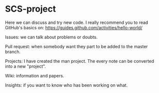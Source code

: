 # SCS-project
Here we can discuss and try new code. I really recommend you to read GitHub's basics on: https://guides.github.com/activities/hello-world/

Issues: we can talk about problems or doubts.

Pull request: when somebody want they part to be added to the master branch.

Projects: I have created the man project. The every note can be converted into a new "project".

Wiki: information and papers.

Insights: if you want to know who has been working on what.


